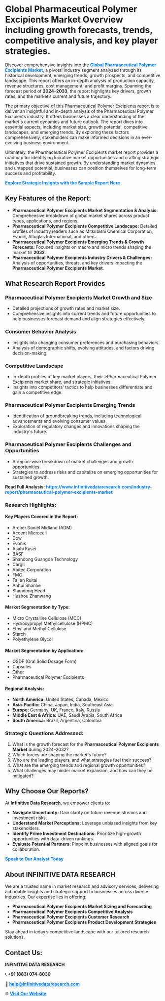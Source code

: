 <h1>Global Pharmaceutical Polymer Excipients Market Overview including growth forecasts, trends, competitive analysis, and key player strategies.</h1>
<p>
Discover comprehensive insights into the 
<a href="https://www.infinitivedataresearch.com/industry-report/pharmaceutical-polymer-excipients-market" rel="dofollow" style="color: #007BFF; text-decoration: none;"><strong>Global Pharmaceutical Polymer Excipients Market</strong></a>, a pivotal industry segment analyzed through its historical development, emerging trends, growth prospects, and competitive landscape. This report offers an in-depth analysis of production capacity, revenue structures, cost management, and profit margins. Spanning the forecast period of <strong>2024–2033</strong>, the report highlights key drivers, growth rates, and the market’s current and future trajectory.
</p>
<p>
The primary objective of this Pharmaceutical Polymer Excipients report is to deliver an insightful and in-depth analysis of the Pharmaceutical Polymer Excipients industry. It offers businesses a clear understanding of the market's current dynamics and future outlook. The report dives into essential aspects, including market size, growth potential, competitive landscapes, and emerging trends. By exploring these factors comprehensively, stakeholders can make informed decisions in an ever-evolving business environment.
</p>
<p>
Ultimately, the Pharmaceutical Polymer Excipients market report provides a roadmap for identifying lucrative market opportunities and crafting strategic initiatives that drive sustained growth. By understanding market dynamics and untapped potential, businesses can position themselves for long-term success and profitability.
</p>
<p>
<a href="https://www.infinitivedataresearch.com/request-sample/reportId=104113" style="color: #007BFF; text-decoration: none;"><strong>Explore Strategic Insights with the Sample Report Here</strong></a>
</p>

<h2>Key Features of the Report:</h2>
<ul>
<li><strong>Pharmaceutical Polymer Excipients Market Segmentation & Analysis:</strong> Comprehensive breakdown of global market shares across product types, applications, and regions.</li>
<li><strong>Pharmaceutical Polymer Excipients Competitive Landscape:</strong> Detailed profiles of industry leaders such as Mitsubishi Chemical Corporation, Evonik, Altuglas International, and others.</li>
<li><strong>Pharmaceutical Polymer Excipients Emerging Trends & Growth Forecasts:</strong> Focused insights on macro and micro trends shaping the market till <strong>2032</strong>.</li>
<li><strong>Pharmaceutical Polymer Excipients Industry Drivers & Challenges:</strong> Analysis of opportunities, threats, and key drivers impacting the <strong>Pharmaceutical Polymer Excipients Market</strong>.</li>
</ul>

<h2>What Research Report Provides</h2>
<h3>Pharmaceutical Polymer Excipients Market Growth and Size</h3>
<ul>
<li>Detailed projections of growth rates and market size.</li>
<li>Comprehensive insights into current trends and future opportunities to help businesses forecast demand and align strategies effectively.</li>
</ul>

<h3>Consumer Behavior Analysis</h3>
<ul>
<li>Insights into changing consumer preferences and purchasing behaviors.</li>
<li>Analysis of demographic shifts, evolving attitudes, and factors driving decision-making.</li>
</ul>

<h3>Competitive Landscape</h3>
<ul>
<li>In-depth profiles of key market players, their >Pharmaceutical Polymer Excipients market share, and strategic initiatives.</li>
<li>Insights into competitors' tactics to help businesses differentiate and gain a competitive edge.</li>
</ul>

<h3>Pharmaceutical Polymer Excipients Emerging Trends</h3>
<ul>
<li>Identification of groundbreaking trends, including technological advancements and evolving consumer values.</li>
<li>Exploration of regulatory changes and innovations shaping the industry's future.</li>
</ul>

<h3>Pharmaceutical Polymer Excipients Challenges and Opportunities</h3>
<ul>
<li>A region-wise breakdown of market challenges and growth opportunities.</li>
<li>Strategies to address risks and capitalize on emerging opportunities for sustained growth.</li>
</ul>
<p><strong>Read Full Analysis:</strong> <a href="https://www.infinitivedataresearch.com/industry-report/pharmaceutical-polymer-excipients-market" rel="dofollow" style="color: #007BFF; text-decoration: none;"><strong>https://www.infinitivedataresearch.com/industry-report/pharmaceutical-polymer-excipients-market</strong></a></p>
<h3>Research Highlights:</h3>
<h4>Key Players Covered in the Report:</h4>
<ul><li>Archer Daniel Midland (ADM)</li><li>Accent Microcell</li><li>Dow</li><li>Evonik</li><li>Asahi Kasei</li><li>BASF</li><li>Shandong Guangda Technology</li><li>Cargill</li><li>Abitec Corporation</li><li>FMC</li><li>Tai`an Ruitai</li><li>Anhui Shanhe</li><li>Shandong Head</li><li>Huzhou Zhanwang</li></ul>
<h4>Market Segmentation by Type:</h4>
<ul><li>Micro Crystalline Cellulose (MCC)</li><li>Hydroxypropyl Methylcellulose (HPMC)</li><li>Ethyl and Methyl Cellulose</li><li>Starch</li><li>Polyethylene Glycol</li></ul>
<h4>Market Segmentation by Application:</h4>
<ul><li>OSDF (Oral Solid Dosage Form)</li><li>Capsules</li><li>Other</li><li>Pharmaceutical Polymer Excipients</li></ul>

<h4>Regional Analysis:</h4>
<ul>
<li><strong>North America:</strong> United States, Canada, Mexico</li>
<li><strong>Asia-Pacific:</strong> China, Japan, India, Southeast Asia</li>
<li><strong>Europe:</strong> Germany, UK, France, Italy, Russia</li>
<li><strong>Middle East & Africa:</strong> UAE, Saudi Arabia, South Africa</li>
<li><strong>South America:</strong> Brazil, Argentina, Colombia</li>
</ul>

<h3>Strategic Questions Addressed:</h3>
<ol>
<li>What is the growth forecast for the <strong>Pharmaceutical Polymer Excipients Market</strong> during 2024–2032?</li>
<li>Which forces are shaping the market's future?</li>
<li>Who are the leading players, and what strategies fuel their success?</li>
<li>What are the emerging trends and regional growth opportunities?</li>
<li>What challenges may hinder market expansion, and how can they be mitigated?</li>
</ol>

<h2>Why Choose Our Reports?</h2>
<p>At <strong>Infinitive Data Research</strong>, we empower clients to:</p>
<ul>
<li><strong>Navigate Uncertainty:</strong> Gain clarity on future revenue streams and investment risks.</li>
<li><strong>Understand Market Perceptions:</strong> Leverage unbiased insights from key stakeholders.</li>
<li><strong>Identify Prime Investment Destinations:</strong> Prioritize high-growth opportunities with data-driven rankings.</li>
<li><strong>Evaluate Potential Partners:</strong> Pinpoint businesses with aligned goals for collaboration.</li>
</ul>
<p><a href="https://www.infinitivedataresearch.com/industry-report/pharmaceutical-polymer-excipients-market" rel="dofollow" style="color: #007BFF; text-decoration: none;"><strong>Speak to Our Analyst Today</strong></a></p>

<h2>About INFINITIVE DATA RESEARCH</h2>
<p>We are a trusted name in market research and advisory services, delivering actionable insights and strategic support to businesses across diverse industries. Our expertise lies in offering:</p>
<ul>
<li><strong>Pharmaceutical Polymer Excipients Market Sizing and Forecasting</strong></li>
<li><strong>Pharmaceutical Polymer Excipients Competitive Analysis</strong></li>
<li><strong>Pharmaceutical Polymer Excipients Customer Research</strong></li>
<li><strong>Pharmaceutical Polymer Excipients Product Development Strategies</strong></li>
</ul>
<p>Stay ahead in today’s competitive landscape with our tailored research solutions.</p>

<h2>Contact Us:</h2>
<p><strong>INFINITIVE DATA RESEARCH</strong></p>
<p>📞 <strong>+91 (883) 074-8030</strong></p>
<p>📧 <strong><a href="mailto:help@infinitivedataresearch.com" style="color: #007BFF;">help@infinitivedataresearch.com</a></strong></p>
<p>🌐 <strong><a href="https://www.infinitivedataresearch.com" rel="dofollow" style="color: #007BFF;">Visit Our Website</a></strong></p>